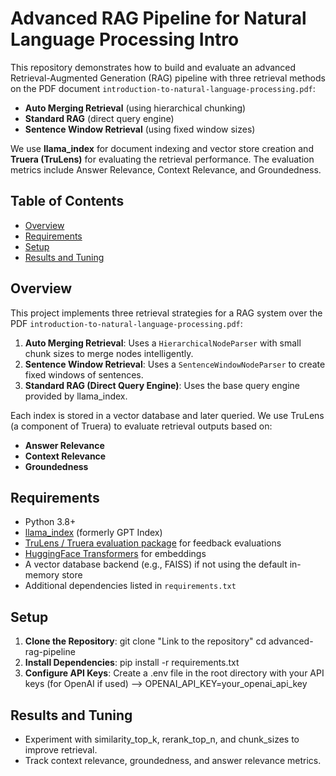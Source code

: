 # Advanced RAG Pipeline for Natural Language Processing Intro

This repository demonstrates how to build and evaluate an advanced Retrieval-Augmented Generation (RAG) pipeline with three retrieval methods on the PDF document `introduction-to-natural-language-processing.pdf`:

- **Auto Merging Retrieval** (using hierarchical chunking)
- **Standard RAG** (direct query engine)
- **Sentence Window Retrieval** (using fixed window sizes)

We use **llama_index** for document indexing and vector store creation and **Truera (TruLens)** for evaluating the retrieval performance. The evaluation metrics include Answer Relevance, Context Relevance, and Groundedness.

## Table of Contents

- [Overview](#overview)
- [Requirements](#requirements)
- [Setup](#setup)
- [Results and Tuning](#results-and-tuning)

## Overview

This project implements three retrieval strategies for a RAG system over the PDF `introduction-to-natural-language-processing.pdf`:

1. **Auto Merging Retrieval**: Uses a `HierarchicalNodeParser` with small chunk sizes to merge nodes intelligently.
2. **Sentence Window Retrieval**: Uses a `SentenceWindowNodeParser` to create fixed windows of sentences.
3. **Standard RAG (Direct Query Engine)**: Uses the base query engine provided by llama_index.

Each index is stored in a vector database and later queried. We use TruLens (a component of Truera) to evaluate retrieval outputs based on:
- **Answer Relevance**
- **Context Relevance**
- **Groundedness**

## Requirements

- Python 3.8+
- [llama_index](https://github.com/jerryjliu/llama_index) (formerly GPT Index)
- [TruLens / Truera evaluation package](https://github.com/trulens/trulens_eval) for feedback evaluations
- [HuggingFace Transformers](https://github.com/huggingface/transformers) for embeddings
- A vector database backend (e.g., FAISS) if not using the default in-memory store
- Additional dependencies listed in `requirements.txt`

## Setup

1. **Clone the Repository**: git clone "Link to the repository"      cd advanced-rag-pipeline
2. **Install Dependencies**: pip install -r requirements.txt
3. **Configure API Keys**: Create a .env file in the root directory with your API keys (for OpenAI if used) --> OPENAI_API_KEY=your_openai_api_key

## Results and Tuning
- Experiment with similarity_top_k, rerank_top_n, and chunk_sizes to improve retrieval.
- Track context relevance, groundedness, and answer relevance metrics.